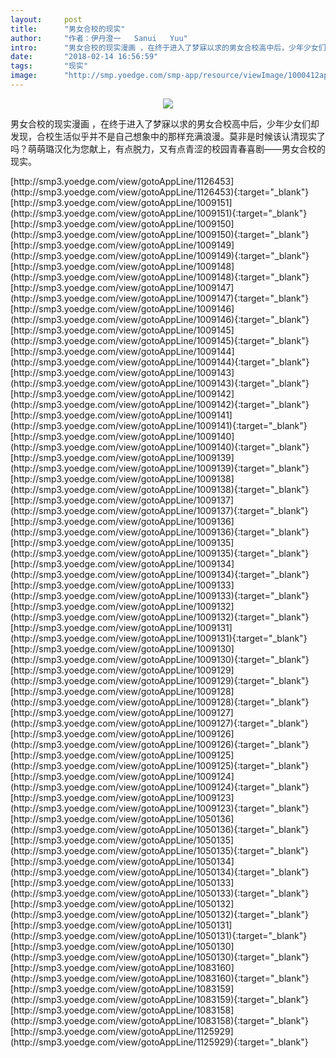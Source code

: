 ```yaml
---
layout:     post
title:      "男女合校的现实"
author:     "作者：伊丹澄一   Sanui   Yuu"
intro:      "男女合校的现实漫画 ，在终于进入了梦寐以求的男女合校高中后，少年少女们却发现，合校生活似乎并不是自己想象中的那样充满浪漫。莫非是时候该认清现实了吗？萌萌璐汉化为您献上，有点脱力，又有点青涩的校园青春喜剧——男女合校的现实。"
date:       "2018-02-14 16:56:59"
tags:       "现实"
image:      "http://smp.yoedge.com/smp-app/resource/viewImage/1000412appline.png"
---
```

<div style="text-align: center">
<p><img src="http://smp.yoedge.com/smp-app/resource/viewImage/1000412appline.png"/></p>
</div>
<p class="post-meta">
<span>男女合校的现实漫画 ，在终于进入了梦寐以求的男女合校高中后，少年少女们却发现，合校生活似乎并不是自己想象中的那样充满浪漫。莫非是时候该认清现实了吗？萌萌璐汉化为您献上，有点脱力，又有点青涩的校园青春喜剧——男女合校的现实。</span>
</p>
[http://smp3.yoedge.com/view/gotoAppLine/1126453](http://smp3.yoedge.com/view/gotoAppLine/1126453){:target="_blank"}
[http://smp3.yoedge.com/view/gotoAppLine/1009151](http://smp3.yoedge.com/view/gotoAppLine/1009151){:target="_blank"}
[http://smp3.yoedge.com/view/gotoAppLine/1009150](http://smp3.yoedge.com/view/gotoAppLine/1009150){:target="_blank"}
[http://smp3.yoedge.com/view/gotoAppLine/1009149](http://smp3.yoedge.com/view/gotoAppLine/1009149){:target="_blank"}
[http://smp3.yoedge.com/view/gotoAppLine/1009148](http://smp3.yoedge.com/view/gotoAppLine/1009148){:target="_blank"}
[http://smp3.yoedge.com/view/gotoAppLine/1009147](http://smp3.yoedge.com/view/gotoAppLine/1009147){:target="_blank"}
[http://smp3.yoedge.com/view/gotoAppLine/1009146](http://smp3.yoedge.com/view/gotoAppLine/1009146){:target="_blank"}
[http://smp3.yoedge.com/view/gotoAppLine/1009145](http://smp3.yoedge.com/view/gotoAppLine/1009145){:target="_blank"}
[http://smp3.yoedge.com/view/gotoAppLine/1009144](http://smp3.yoedge.com/view/gotoAppLine/1009144){:target="_blank"}
[http://smp3.yoedge.com/view/gotoAppLine/1009143](http://smp3.yoedge.com/view/gotoAppLine/1009143){:target="_blank"}
[http://smp3.yoedge.com/view/gotoAppLine/1009142](http://smp3.yoedge.com/view/gotoAppLine/1009142){:target="_blank"}
[http://smp3.yoedge.com/view/gotoAppLine/1009141](http://smp3.yoedge.com/view/gotoAppLine/1009141){:target="_blank"}
[http://smp3.yoedge.com/view/gotoAppLine/1009140](http://smp3.yoedge.com/view/gotoAppLine/1009140){:target="_blank"}
[http://smp3.yoedge.com/view/gotoAppLine/1009139](http://smp3.yoedge.com/view/gotoAppLine/1009139){:target="_blank"}
[http://smp3.yoedge.com/view/gotoAppLine/1009138](http://smp3.yoedge.com/view/gotoAppLine/1009138){:target="_blank"}
[http://smp3.yoedge.com/view/gotoAppLine/1009137](http://smp3.yoedge.com/view/gotoAppLine/1009137){:target="_blank"}
[http://smp3.yoedge.com/view/gotoAppLine/1009136](http://smp3.yoedge.com/view/gotoAppLine/1009136){:target="_blank"}
[http://smp3.yoedge.com/view/gotoAppLine/1009135](http://smp3.yoedge.com/view/gotoAppLine/1009135){:target="_blank"}
[http://smp3.yoedge.com/view/gotoAppLine/1009134](http://smp3.yoedge.com/view/gotoAppLine/1009134){:target="_blank"}
[http://smp3.yoedge.com/view/gotoAppLine/1009133](http://smp3.yoedge.com/view/gotoAppLine/1009133){:target="_blank"}
[http://smp3.yoedge.com/view/gotoAppLine/1009132](http://smp3.yoedge.com/view/gotoAppLine/1009132){:target="_blank"}
[http://smp3.yoedge.com/view/gotoAppLine/1009131](http://smp3.yoedge.com/view/gotoAppLine/1009131){:target="_blank"}
[http://smp3.yoedge.com/view/gotoAppLine/1009130](http://smp3.yoedge.com/view/gotoAppLine/1009130){:target="_blank"}
[http://smp3.yoedge.com/view/gotoAppLine/1009129](http://smp3.yoedge.com/view/gotoAppLine/1009129){:target="_blank"}
[http://smp3.yoedge.com/view/gotoAppLine/1009128](http://smp3.yoedge.com/view/gotoAppLine/1009128){:target="_blank"}
[http://smp3.yoedge.com/view/gotoAppLine/1009127](http://smp3.yoedge.com/view/gotoAppLine/1009127){:target="_blank"}
[http://smp3.yoedge.com/view/gotoAppLine/1009126](http://smp3.yoedge.com/view/gotoAppLine/1009126){:target="_blank"}
[http://smp3.yoedge.com/view/gotoAppLine/1009125](http://smp3.yoedge.com/view/gotoAppLine/1009125){:target="_blank"}
[http://smp3.yoedge.com/view/gotoAppLine/1009124](http://smp3.yoedge.com/view/gotoAppLine/1009124){:target="_blank"}
[http://smp3.yoedge.com/view/gotoAppLine/1009123](http://smp3.yoedge.com/view/gotoAppLine/1009123){:target="_blank"}
[http://smp3.yoedge.com/view/gotoAppLine/1050136](http://smp3.yoedge.com/view/gotoAppLine/1050136){:target="_blank"}
[http://smp3.yoedge.com/view/gotoAppLine/1050135](http://smp3.yoedge.com/view/gotoAppLine/1050135){:target="_blank"}
[http://smp3.yoedge.com/view/gotoAppLine/1050134](http://smp3.yoedge.com/view/gotoAppLine/1050134){:target="_blank"}
[http://smp3.yoedge.com/view/gotoAppLine/1050133](http://smp3.yoedge.com/view/gotoAppLine/1050133){:target="_blank"}
[http://smp3.yoedge.com/view/gotoAppLine/1050132](http://smp3.yoedge.com/view/gotoAppLine/1050132){:target="_blank"}
[http://smp3.yoedge.com/view/gotoAppLine/1050131](http://smp3.yoedge.com/view/gotoAppLine/1050131){:target="_blank"}
[http://smp3.yoedge.com/view/gotoAppLine/1050130](http://smp3.yoedge.com/view/gotoAppLine/1050130){:target="_blank"}
[http://smp3.yoedge.com/view/gotoAppLine/1083160](http://smp3.yoedge.com/view/gotoAppLine/1083160){:target="_blank"}
[http://smp3.yoedge.com/view/gotoAppLine/1083159](http://smp3.yoedge.com/view/gotoAppLine/1083159){:target="_blank"}
[http://smp3.yoedge.com/view/gotoAppLine/1083158](http://smp3.yoedge.com/view/gotoAppLine/1083158){:target="_blank"}
[http://smp3.yoedge.com/view/gotoAppLine/1125929](http://smp3.yoedge.com/view/gotoAppLine/1125929){:target="_blank"}


